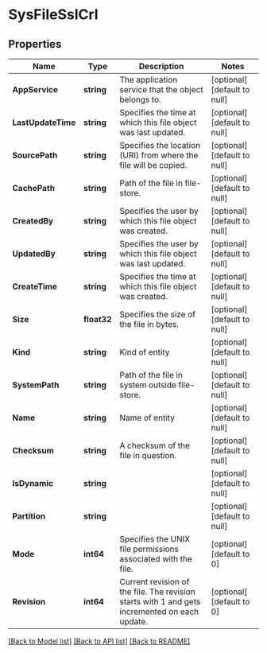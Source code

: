 # SysFileSslCrl

## Properties
Name | Type | Description | Notes
------------ | ------------- | ------------- | -------------
**AppService** | **string** | The application service that the object belongs to. | [optional] [default to null]
**LastUpdateTime** | **string** | Specifies the time at which this file object was last updated. | [optional] [default to null]
**SourcePath** | **string** | Specifies the location (URI) from where the file will be copied. | [optional] [default to null]
**CachePath** | **string** | Path of the file in file-store. | [optional] [default to null]
**CreatedBy** | **string** | Specifies the user by which this file object was created. | [optional] [default to null]
**UpdatedBy** | **string** | Specifies the user by which this file object was last updated. | [optional] [default to null]
**CreateTime** | **string** | Specifies the time at which this file object was created. | [optional] [default to null]
**Size** | **float32** | Specifies the size of the file in bytes. | [optional] [default to null]
**Kind** | **string** | Kind of entity | [optional] [default to null]
**SystemPath** | **string** | Path of the file in system outside file-store. | [optional] [default to null]
**Name** | **string** | Name of entity | [optional] [default to null]
**Checksum** | **string** | A checksum of the file in question. | [optional] [default to null]
**IsDynamic** | **string** |  | [optional] [default to null]
**Partition** | **string** |  | [optional] [default to null]
**Mode** | **int64** | Specifies the UNIX file permissions associated with the file. | [optional] [default to 0]
**Revision** | **int64** | Current revision of the file. The revision starts with 1 and gets incremented on each update. | [optional] [default to 0]

[[Back to Model list]](../README.md#documentation-for-models) [[Back to API list]](../README.md#documentation-for-api-endpoints) [[Back to README]](../README.md)


